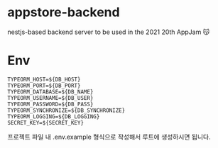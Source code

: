 # appstore-backend

nestjs-based backend server to be used in the 2021 20th AppJam 😽

# Env

```
TYPEORM_HOST=${DB_HOST}
TYPEORM_PORT=${DB_PORT}
TYPEORM_DATABASE=${DB_NAME}
TYPEORM_USERNAME=${DB_USER}
TYPEORM_PASSWORD=${DB_PASS}
TYPEORM_SYNCHRONIZE=${DB_SYNCHRONIZE}
TYPEORM_LOGGING=${DB_LOGGING}
SECRET_KEY=${SECRET_KEY}
```

프로젝트 파일 내 .env.example 형식으로 작성해서 루트에 생성하시면 됩니다.
